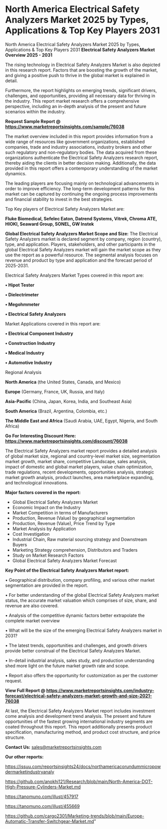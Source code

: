 # North America Electrical Safety Analyzers Market 2025 by Types, Applications & Top Key Players 2031
North America Electrical Safety Analyzers Market 2025 by Types, Applications & Top Key Players 2031
<Strong> Electrical Safety Analyzers Market Overview 2025 - 2031</strong>

The rising technology in Electrical Safety Analyzers Market is also depicted in this research report. Factors that are boosting the growth of the market, and giving a positive push to thrive in the global market is explained in detail.

Furthermore, the report highlights on emerging trends, significant drivers, challenges, and opportunities, providing all necessary data for thriving in the industry. This report market research offers a comprehensive perspective, including an in-depth analysis of the present and future scenarios within the industry.

<strong>Request Sample Report @ <a href=https://www.marketreportsinsights.com/sample/76038>https://www.marketreportsinsights.com/sample/76038</a></strong>

The market overview included in this report provides information from a wide range of resources like government organizations, established companies, trade and industry associations, industry brokers and other such regulatory and non-regulatory bodies. The data acquired from these organizations authenticate the Electrical Safety Analyzers research report, thereby aiding the clients in better decision making. Additionally, the data provided in this report offers a contemporary understanding of the market dynamics.

The leading players are focusing mainly on technological advancements in order to improve efficiency. The long-term development patterns for this market can be captured by continuing the ongoing process improvements and financial stability to invest in the best strategies.

Top Key players of Electrical Safety Analyzers Market are:

<strong>Fluke Biomedical, Sefelec Eaton, Datrend Systems, Vitrek, Chroma ATE, HIOKI, Seaward Group, SONEL, GW Instek</strong>

<strong><b>Global Electrical Safety Analyzers Market Scope and Size:</b></strong>
The Electrical Safety Analyzers market is declared segment by company, region (country), type, and application. Players, stakeholders, and other participants in the global Electrical Safety Analyzers market will gain the market scope as they use the report as a powerful resource. The segmental analysis focuses on revenue and product by type and application and the forecast period of 2025-2031.

Electrical Safety Analyzers Market Types covered in this report are:

<strong>• Hipot Tester

• Dielectrimeter

• Megohmmeter

• Electrical Safety Analyzers</strong>

Market Applications covered in this report are:

<strong>• Electrical Component Industry

• Construction Industry

• Medical Industry

• Automotive Industry</strong> 

Regional Analysis

<strong>North America</strong> (the United States, Canada, and Mexico)

<strong>Europe</strong> (Germany, France, UK, Russia, and Italy)

<strong>Asia-Pacific</strong> (China, Japan, Korea, India, and Southeast Asia)

<strong>South America</strong> (Brazil, Argentina, Colombia, etc.)

<strong>The Middle East and Africa</strong> (Saudi Arabia, UAE, Egypt, Nigeria, and South Africa)

<strong>Go For Interesting Discount Here: <a href=https://www.marketreportsinsights.com/discount/76038>https://www.marketreportsinsights.com/discount/76038</a></strong>

The Electrical Safety Analyzers market report provides a detailed analysis of global market size, regional and country-level market size, segmentation market growth, market share, competitive Landscape, sales analysis, impact of domestic and global market players, value chain optimization, trade regulations, recent developments, opportunities analysis, strategic market growth analysis, product launches, area marketplace expanding, and technological innovations.

<strong><b>Major factors covered in the report:</b></strong>
<ul>
  <li>Global Electrical Safety Analyzers Market </li>
  <li>Economic Impact on the Industry</li>
  <li>Market Competition in terms of Manufacturers</li>
  <li>Production, Revenue (Value) by geographical segmentation</li>
  <li>Production, Revenue (Value), Price Trend by Type</li>
  <li>Market Analysis by Application</li>
  <li>Cost Investigation</li>
  <li>Industrial Chain, Raw material sourcing strategy and Downstream Buyers</li>
  <li>Marketing Strategy comprehension, Distributors and Traders</li>
  <li>Study on Market Research Factors</li>
  <li>Global Electrical Safety Analyzers Market Forecast</li>
</ul>

<strong><b>Key Point of the Electrical Safety Analyzers Market report:</b></strong>

• Geographical distribution, company profiling, and various other market segmentation are provided in the report.

• For better understanding of the global Electrical Safety Analyzers market status, the accurate market valuation which comprises of size, share, and revenue are also covered.

• Analysis of the competitive dynamic factors better extrapolate the complete market overview

• What will be the size of the emerging Electrical Safety Analyzers market in 2031?

• The latest trends, opportunities and challenges, and growth drivers provide better construal of the Electrical Safety Analyzers Market.

• In-detail industrial analysis, sales study, and production understanding shed more light on the future market growth rate and scope.

• Report also offers the opportunity for customization as per the customer request.

<strong><b>View Full Report @ <a href=https://www.marketreportsinsights.com/industry-forecast/electrical-safety-analyzers-market-growth-and-size-2021-76038>https://www.marketreportsinsights.com/industry-forecast/electrical-safety-analyzers-market-growth-and-size-2021-76038</a></b></strong>


At last, the Electrical Safety Analyzers Market report includes investment come analysis and development trend analysis. The present and future opportunities of the fastest growing international industry segments are coated throughout this report. This report additionally presents product specification, manufacturing method, and product cost structure, and price structure.

<strong>Contact Us:</strong>
sales@marketreportsinsights.com

<strong>Our other reports:</strong>

<a href=https://issuu.com/reportsinsights24/docs/northamericacorundummicropowdermarketindustryanaly>https://issuu.com/reportsinsights24/docs/northamericacorundummicropowdermarketindustryanaly</a>

<a href=https://github.com/anokhi121/Research/blob/main/North-America-DOT-High-Pressure-Cylinders-Market.md>https://github.com/anokhi121/Research/blob/main/North-America-DOT-High-Pressure-Cylinders-Market.md</a>

<a href=https://tanomuno.com/illust/457917>https://tanomuno.com/illust/457917</a>

<a href=https://tanomuno.com/illust/455669>https://tanomuno.com/illust/455669</a>

<a href=https://github.com/cargo2301/Marketing-trends/blob/main/Europe-Automatic-Transfer-Switchgear-Market.md>https://github.com/cargo2301/Marketing-trends/blob/main/Europe-Automatic-Transfer-Switchgear-Market.md</a>"
